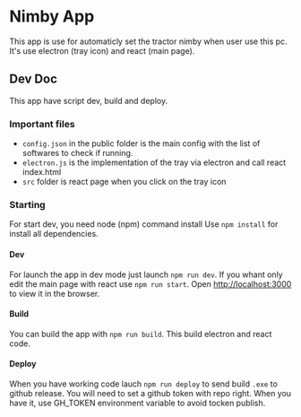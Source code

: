 # Nimby App

This app is use for automaticly set the tractor nimby when user use this pc.
It's use electron (tray icon) and react (main page).

## Dev Doc

This app have script dev, build and deploy.

### Important files

- `config.json` in the public folder is the main config with the list of softwares to check if running.
- `electron.js` is the implementation of the tray via electron and call react index.html
- `src` folder is react page when you click on the tray icon

### Starting

For start dev, you need node (npm) command install
Use `npm install` for install all dependencies.

#### Dev

For launch the app in dev mode just launch `npm run dev`.
If you whant only edit the main page with react use `npm run start`.
Open [http://localhost:3000](http://localhost:3000) to view it in the browser.

#### Build

You can build the app with `npm run build`.
This build electron and react code.

#### Deploy

When you have working code lauch `npm run deploy` to send build `.exe` to github release.
You will need to set a github token with repo right. When you have it, use GH_TOKEN environment variable to avoid tocken publish.
